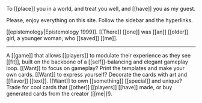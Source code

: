 To [[place]] you in a world, and treat you well, and [[have]] you as my guest.

Please, enjoy everything on this site. Follow the sidebar and the hyperlinks.

[[epistemology|Epistemology 1999]]. [[There]] [[one]] was [[an]] [[older]] girl, a younger woman, who [[saved]] [[me]].

* * *
A [[game]] that allows [[players]] to modulate their experience as they see [[fit]], built on the backbone of a [[self]]-balancing and elegant gameplay loop. [[Want]] to focus on gameplay? Print the templates and make your own cards. [[Want]] to express yourself? Decorate the cards with art and [[flavor]] [[text]]. [[Want]] to own [[something]] [[special]] and unique? Trade for cool cards that [[other]] [[players]] [[have]] made, or buy generated cards from the creator ([[me]]!).